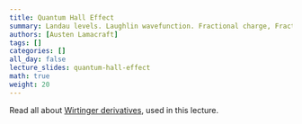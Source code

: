 ```yaml
---
title: Quantum Hall Effect
summary: Landau levels. Laughlin wavefunction. Fractional charge, Fractional statistics.
authors: [Austen Lamacraft]
tags: []
categories: []
all_day: false
lecture_slides: quantum-hall-effect
math: true
weight: 20
---
```


Read all about [Wirtinger derivatives](https://en.wikipedia.org/wiki/Wirtinger_derivatives), used in this lecture.